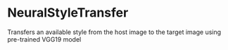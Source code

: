 # NeuralStyleTransfer
Transfers an available style from the host image to the target image using pre-trained VGG19 model
